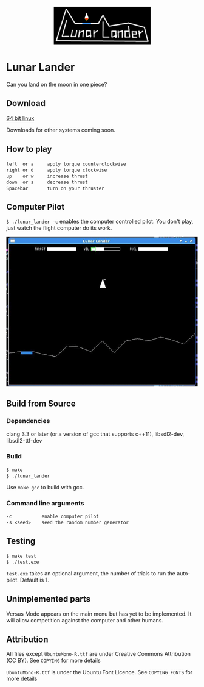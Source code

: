 <p align="center">
  <img
  src="https://github.com/justinjhendrick/lunar_lander/blob/master/imgs/logo.bmp"
  />
</div>

# Lunar Lander
Can you land on the moon in one piece?

## Download

[64 bit linux](https://github.com/justinjhendrick/lunar_lander/raw/master/lunar_lander_linux64.zip)

Downloads for other systems coming soon.

## How to play
```
left  or a     apply torque counterclockwise
right or d     apply torque clockwise
up    or w     increase thrust
down  or s     decrease thrust
Spacebar       turn on your thruster
```

## Computer Pilot
`$ ./lunar_lander -c` enables the computer controlled pilot.
You don't play, just watch the flight computer do its work.

![flight computer lands](https://github.com/justinjhendrick/lunar_lander/blob/master/imgs/landing.gif)

## Build from Source

### Dependencies
clang 3.3 or later (or a version of gcc that supports c++11), libsdl2-dev, libsdl2-ttf-dev


### Build
```
$ make
$ ./lunar_lander
```

Use `make gcc` to build with gcc.


### Command line arguments
```
-c           enable computer pilot
-s <seed>    seed the random number generator
```

## Testing
```
$ make test
$ ./test.exe 
```

`test.exe` takes an optional argument,
the number of trials to run the auto-pilot. Default is 1.

## Unimplemented parts
Versus Mode appears on the main menu but has yet to be implemented.
It will allow competition against the computer and other humans.

## Attribution
All files except `UbuntuMono-R.ttf` are under Creative Commons Attribution (CC BY).
See `COPYING` for more details

`UbuntuMono-R.ttf` is under the Ubuntu Font Licence.
See `COPYING_FONTS` for more details

